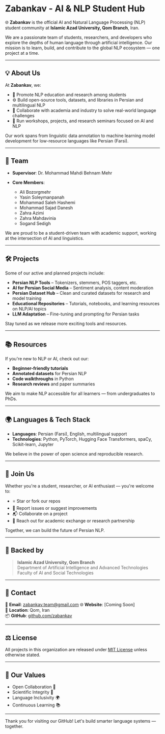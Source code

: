 # Zabankav - AI & NLP Student Hub

🌐 **Zabankav** is the official AI and Natural Language Processing (NLP) student community at **Islamic Azad University, Qom Branch**, Iran.

We are a passionate team of students, researchers, and developers who explore the depths of human language through artificial intelligence. Our mission is to learn, build, and contribute to the global NLP ecosystem — one project at a time.

---

## 💡 About Us

At **Zabankav**, we:

- 🧠 Promote NLP education and research among students  
- ⚙️ Build open-source tools, datasets, and libraries in Persian and multilingual NLP  
- 🤝 Collaborate with academia and industry to solve real-world language challenges  
- 🧪 Run workshops, projects, and research seminars focused on AI and NLP

Our work spans from linguistic data annotation to machine learning model development for low-resource languages like Persian (Farsi).

---

## 👥 Team

- **Supervisor**: Dr. Mohammad Mahdi Behnam Mehr

- **Core Members**:
  - Ali Bozorgmehr  
  - Yasin Soleymanpanah  
  - Mohammad Saleh Hashemi
  - Mohammad Sajad Danesh
  - Zahra Azimi  
  - Zahra Mahdavinia  
  - Sogand Sedigh

We are proud to be a student-driven team with academic support, working at the intersection of AI and linguistics.

---

## 🛠️ Projects

Some of our active and planned projects include:

- **Persian NLP Tools** – Tokenizers, stemmers, POS taggers, etc.  
- **AI for Persian Social Media** – Sentiment analysis, content moderation  
- **Persian Dataset Hub** – Clean and curated datasets for research and model training  
- **Educational Repositories** – Tutorials, notebooks, and learning resources on NLP/AI topics  
- **LLM Adaptation** – Fine-tuning and prompting for Persian tasks

Stay tuned as we release more exciting tools and resources.

---

## 📚 Resources

If you're new to NLP or AI, check out our:

- **Beginner-friendly tutorials**  
- **Annotated datasets** for Persian NLP  
- **Code walkthroughs** in Python  
- **Research reviews** and paper summaries

We aim to make NLP accessible for all learners — from undergraduates to PhDs.

---

## 🌍 Languages & Tech Stack

- **Languages**: Persian (Farsi), English, multilingual support  
- **Technologies**: Python, PyTorch, Hugging Face Transformers, spaCy, Scikit-learn, Jupyter

We believe in the power of open science and reproducible research.

---

## 🤝 Join Us

Whether you're a student, researcher, or AI enthusiast — you're welcome to:

- ⭐ Star or fork our repos  
- 🐞 Report issues or suggest improvements  
- 📬 Collaborate on a project  
- 💬 Reach out for academic exchange or research partnership

Together, we can build the future of Persian NLP.

---

## 🏫 Backed by

> **Islamic Azad University, Qom Branch**  
> Department of Artificial Intelligence and Advanced Technologies  
> Faculty of AI and Social Technologies  

---

## 📩 Contact

📧 **Email**: zabankav.team@gmail.com 
🌐 **Website**: [Coming Soon]  
📍 **Location**: Qom, Iran  
📦 **GitHub**: [github.com/zabankav](https://github.com/zabankav)

---

## ⚖️ License

All projects in this organization are released under [MIT License](./LICENSE) unless otherwise stated.

---

## 🧭 Our Values

- Open Collaboration 🤝  
- Scientific Integrity 📑  
- Language Inclusivity 🌍  
- Continuous Learning 📚  

---

Thank you for visiting our GitHub! Let's build smarter language systems — together.
